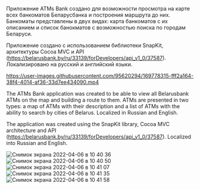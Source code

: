 Приложение ATMs Bank создано для возможности просмотра на карте всех банкоматов Беларусбанка и построения маршрута до них. Банкоматы представлены в двух видах: карта банкоматов с их описанием и список банокматов с возможностью поиска по городам Беларуси. 

Приложение создано с использованием библиотеки SnapKit, архитектуры Cocoa MVC и API (https://belarusbank.by/ru/33139/forDevelopers/api_v1_0/37587). Локализировано на русский и английский языки.

https://user-images.githubusercontent.com/95620294/169778315-fff2a164-38f4-4014-af36-33d7ee434090.mp4

The ATMs Bank application was created to be able to view all Belarusbank ATMs on the map and building a route to them. ATMs are presented in two types: a map of ATMs with their description and a list of ATMs with the ability to search by cities of Belarus. Localized in Russian and English.

The application was created using the SnapKit library, Cocoa MVC architecture and API (https://belarusbank.by/ru/33139/forDevelopers/api_v1_0/37587). Localized into Russian and English.

![Снимок экрана 2022-04-06 в 10 40 36](https://user-images.githubusercontent.com/95620294/161922028-d1ba6fdc-5721-4c8a-aa7d-9a181c0a237a.png)
![Снимок экрана 2022-04-06 в 10 40 50](https://user-images.githubusercontent.com/95620294/161922044-404d44fe-e195-494f-8dbf-c1a57606308a.png)
![Снимок экрана 2022-04-06 в 10 41 07](https://user-images.githubusercontent.com/95620294/161922058-6747def8-3746-4174-9136-2621317257fb.png)
![Снимок экрана 2022-04-06 в 10 41 35](https://user-images.githubusercontent.com/95620294/161922067-fc841638-3d2f-4742-a56d-1fa2eaae4add.png)
![Снимок экрана 2022-04-06 в 10 41 58](https://user-images.githubusercontent.com/95620294/161922082-aa6504cf-adef-494b-a773-7ba193326116.png)

